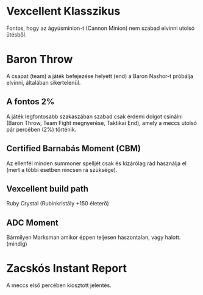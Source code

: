 # Vexcellent Klasszikus 
Fontos, hogy az ágyúsminion-t (Cannon Minion) nem szabad elvinni utolsó ütésből.

# Baron Throw
A csapat (team) a játék befejezése helyett (end) a Baron Nashor-t próbálja elvinni, általában sikertelenül.

## A fontos 2%
A játék legfontosabb szakaszában szabad csak érdemi dolgot csinálni (Baron Throw, Team Fight megnyerése, Taktikai End), amely a meccs utolsó pár percében (2%) történik.

## Certified Barnabás Moment (CBM)
Az ellenfél minden summoner spelljét csak és kizárólag rád használja el (mert a többi esetben nincsen rá szüksége).

## Vexcellent build path
Ruby Crystal (Rubinkristály +150 életerő)

## ADC Moment
Bármilyen Marksman amikor éppen teljesen haszontalan, vagy halott. (mindig)

# Zacskós Instant Report
A meccs első percében kiosztott jelentés.
